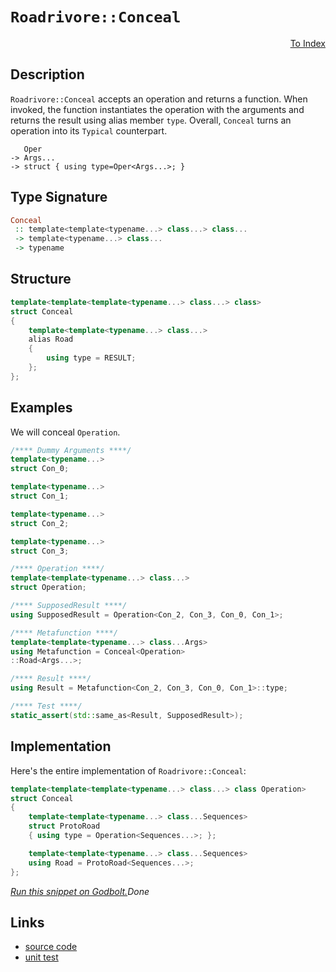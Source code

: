 <!-- Copyright 2024 Feng Mofan
SPDX-License-Identifier: Apache-2.0 -->

# `Roadrivore::Conceal`

<p style='text-align: right;'><a href="../../../facilities/metafunctions.md#roadrivore-conceal">To Index</a></p>

## Description

`Roadrivore::Conceal` accepts an operation and returns a function.
When invoked, the function instantiates the operation with the arguments and returns the result using alias member `type`.
Overall, `Conceal` turns an operation into its `Typical` counterpart.

<pre><code>   Oper
-> Args...
-> struct { using type=Oper&lt;Args...&gt;; }</code></pre>

## Type Signature

```Haskell
Conceal
 :: template<template<typename...> class...> class... 
 -> template<typename...> class...
 -> typename
```

## Structure

```C++
template<template<template<typename...> class...> class>
struct Conceal
{
    template<template<typename...> class...>
    alias Road
    {
        using type = RESULT;
    };
};
```

## Examples

We will conceal `Operation`.

```C++
/**** Dummy Arguments ****/
template<typename...>
struct Con_0;

template<typename...>
struct Con_1;

template<typename...>
struct Con_2;

template<typename...>
struct Con_3;

/**** Operation ****/
template<template<typename...> class...>
struct Operation;

/**** SupposedResult ****/
using SupposedResult = Operation<Con_2, Con_3, Con_0, Con_1>;

/**** Metafunction ****/
template<template<typename...> class...Args>
using Metafunction = Conceal<Operation>
::Road<Args...>;

/**** Result ****/
using Result = Metafunction<Con_2, Con_3, Con_0, Con_1>::type;

/**** Test ****/
static_assert(std::same_as<Result, SupposedResult>);
```

## Implementation

Here's the entire implementation of `Roadrivore::Conceal`:

```C++
template<template<template<typename...> class...> class Operation>
struct Conceal
{
    template<template<typename...> class...Sequences>
    struct ProtoRoad
    { using type = Operation<Sequences...>; };

    template<template<typename...> class...Sequences>
    using Road = ProtoRoad<Sequences...>;
};
```

[*Run this snippet on Godbolt.*](https://godbolt.org/#z:OYLghAFBqd5QCxAYwPYBMCmBRdBLAF1QCcAaPECAMzwBtMA7AQwFtMQByARg9KtQYEAysib0QXACx8BBAKoBnTAAUAHpwAMvAFYTStJg1DIApACYAQuYukl9ZATwDKjdAGFUtAK4sGe1wAyeAyYAHI%2BAEaYxCAArADMpAAOqAqETgwe3r56KWmOAkEh4SxRMQm2mPYFDEIETMQEWT5%2BXJXVGXUNBEVhkdFxiQr1jc05bcPdvSVlgwCUtqhexMjsHAD0AFTbO7t7%2BzvrJhoAgls7ANQAkixJ9GyCTDUXu0en5wefB28nxycEmFuBgBJnibgBQKemFB4MBdyhMIIAE8koxWJgAHRY0HYC7IAwKBRYjE4vEEhQXADyqOITwyOL%2Bw2IXgcFw8DFWYj%2BJgA7FZThdBRcIfCQWCRcDoeKUWi2MTSfimITiUJMABHLyMVYKBkCoVMlkEC7KYioIgAJVQTHQfyFF15FguXjSRmFMvt8QAIlSaXSBDDVRqtZgidj4thQY7eZ7I9y9YKJQjxXDJYiZcw5WHcYrlVjA5qOSHdSc7c7gsALpbrR7vSazagqzawfng6GSeHY6do53fu8vp8fh9NhdsKpWHdMC9Dn8h/3p12u2Z4sF8V4sB63GhC0kCDqOwuzrsLp6fCwkRcTsRgD5GLup9sfomxeD0%2Bj5fuTgbWeyAPoaHt/E%2BUovqiGaYlmjIEMy34CD%2BXAAacQFpqBb4QacX5Gr%2BZgIf8KZJiBsrge2EboVBhpsrB8Q4UOPrRH6DD3psj54c%2BSHSihmbEWSSptsWGG0bSNTUUeQheEkeSYOg5ohl4tBGq8fxlq6oniakknSQoslGqC3rUnRQlglhpAUQwP6JCZf7Gb%2B8EdvE/K9oelwALKYPUVBeByzwKYhLHAWxBFge%2B2bksSl7AHuJEnEpFYuW5HkOBkNYmZytAwnpgn0h%2BIAgI2MJhbxtn2TOR4aVpjE/NFlYyXJSWxUw7meZlbhGRZ5m/hoVmwTZ2DZciqLCZcAAqIbyfOn71I4yA/jx0QEBAwzoNlCjotNe5uKVcnGSpElSdVBA4nMOEcAstCcLEvB%2BBwWikKgnBuNY1gXAoSwrJO5jxDwpAEJox0LAA1nEkgYhoAAcZhmAAnBDXCxKDINcDyPLSKdHCSLwLASBoHWXddt0cLwCggB131XcdpBwLAMCICASwEEkXgEOQlBoLcdDRKE6KcKoIMAGwALQ85IFzAMgyAXFIGJmLwkmECQeCLW0/CCCIYjsFIMiCIoKjqKTpC6G0ADutJJJwPAnWdF0/TdnCUgz9NGqgVAXNz/OC8Lovi0DZgXBAHis/QxD2kuXBzLwJNaAsEBICzSRs2QFAQDHccgMAUhmHwdAAsQhMQBEVsRMEDRIqbvAF8wxBIpSETaJgDgl6QLMPAQlIMLQxe61gEReMAbhiLQhPcLwWAsIYwDiB3eDELXjgAG4hlbmCqLXDNrJ9wQAij120HgES0hXHhYFbUF4Bjg%2BkHPxARGpnqAqP29GD9CxUAY4UAGp4JgBt6Zdn1K8IojiHVn/LWagrb630KPFAD1LD6B3oTSACxUA7gyAPPmC0dKmEsNYMwuML7EHlvPBB7Rp4ZBcAwdwngWj%2BHIdMfoMQ2h5HSAIMYrRkipCYQwWhpQBgTCqCQgQXRRiUPGMQhKAiRg9GCH0bh9DbASJYXoSYjQuGzBDosZYqwJDmw4OdUgONeB42drzAWQsRZiwlt7CAuBZaB3eiHMOj8FgIEwNaAYEB/ogEkPEDEEN4hIw0JIMwkgeZY1iDzCG%2BhOBo1IBjD6GIeZcB5iDCG8MeaxEkDDXxPM9FWzxgTImX1H7kyplHGmdsGZM0Tqgf27NOYcAaCwGePI%2BZMG4q6LgEMMRcGBtLfARB8EKw1v/VWEhpDAKUKA3Wuh05GyYCbQe2jdH6OthwW2dMGYXEdkY12QtFTtM6d0jQPs/axwDkHeIZhQ6FNJpHaO1TTnREqUnAOKADBGA6VwDqNA5LRBznnXWZci710BRXKuNc65n0breFubcrad27r3Wg/d67Dzvmsa6%2BAp4JTngPa6i9l4AnruvKoVtt67yLgfdFYd8Gn0%2BhfK%2BSgb4jyMPfUANy%2BAvwUO/T%2B3965/xVoAsZsgQE62utMiBD9MFWBgWS%2BB7ibrIIEKg9BXopXYNwdEAZhD5V2H4X4CArgFFtECFImYPC2H5AyEai1HCVHmt1WI2o8jhGsIdTUQRkjih0MUc67IrqJF2voQsZ6Gi1aLMtrrQxLsTFtIrB0rpwMfbWP6ec%2Bx1yI5OJcVgGI8qUbRNiZ0gJPJYgQ0RvEQJwSMk5MjZwfJxMikU2prTe2Tz7lxw5mwTgDS3YsAUDPMWM942SmGL0mx8s9D8oAWrIVmsJmip0CARIsz5lm0iToiNuMbblIdk7VQPa%2B0DqHVCYYxy21nPevEK54cyalOeY8hOd6Yj9vEj%2BQdEMfzDoID%2BPdYzM6/MoP866IL26fWA2C6e9coWCBhe3DFmAu49z7gPT6qKWVUtIJikhOKF5L2QCvIlggSW6zJXvJElKj40vrvS6%2Bt8WXliKc/Jgb8P5f1Any2QArp1DJFWAxdErjDQJsLK%2BAiDFUMAHusBaUCsGWBwQYvBBC5XBr4Y6shFC/XUPQIG3I7CajWsYTUbTvCOjiO6Nat1nQA2mu9RMX1VDbNTGszIrR6jXouZRks3JnBnb7v7RcN9GJP1Jr6SQVNV7HGkGca4nN2j80gEhhieI8RYiwwyVjJLPIknVs3fjWwBTr1zA8ZIWIPiEY8ixiDSQ0MuBgzMNklG8QN0GNrem36a6pbZea7lgrCwL5pGcJIIAA%3D)$Done$

## Links

- [source code](../../../../conceptrodon/roadrivore/conceal.hpp)
- [unit test](../../../../tests/unit/metafunctions/roadrivore/conceal.test.hpp)
